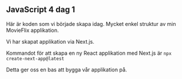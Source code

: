 ## JavaScript 4 dag 1

Här är koden som vi började skapa idag. Mycket enkel struktur av min MovieFlix applikation.

Vi har skapat applikation via Next.js.

Kommandot för att skapa en ny React applikation med Next.js är
`npx create-next-app@latest`

Detta ger oss en bas att bygga vår applikation på.

